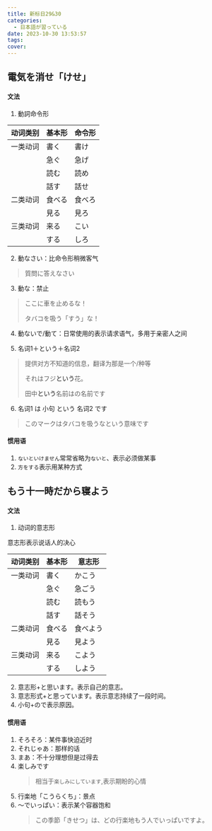 ```yaml
---
title: 新标日29&30
categories:
  - 日本語が習っている
date: 2023-10-30 13:53:57
tags:
cover:
---
```


## 電気を消せ「けせ」

#### 文法

1. 動詞命令形

| 动词类别 | 基本形 | 命令形 |
| -------- | ------ | ------ |
| 一类动词 | 書く   | 書け   |
|          | 急ぐ   | 急げ   |
|          | 読む   | 読め   |
|          | 話す   | 話せ   |
| 二类动词 | 食べる | 食べろ |
|          | 見る   | 見ろ   |
| 三类动词 | 来る   | こい   |
|          | する   | しろ   |

2. 動なさい：比命令形稍微客气

> 質問に答えなさい

3. 動な：禁止

> ここに車を止めるな！
>
> タバコを吸う「すう」な！

4. 動ないで/動て：日常使用的表示请求语气，多用于亲密人之间

5. 名词1＋という＋名词2

> 提供对方不知道的信息，翻译为那是一个/种等
>
> それはフジ**という**花。
>
> 田中**という**名前はの名前です

6. 名词1 は 小句 という 名词2 です

> このマークはタバコを吸うなという意味です

#### 惯用语

1. `ないといけません`常常省略为`ないと`、表示必须做某事
2. `方をする`表示用某种方式

## もう十一時だから寝よう

#### 文法

1. 动词的意志形

意志形表示说话人的决心

| 动词类别 | 基本形 | 意志形   |
| -------- | ------ | -------- |
| 一类动词 | 書く   | かこう   |
|          | 急ぐ   | 急ごう   |
|          | 読む   | 読もう   |
|          | 話す   | 話そう   |
| 二类动词 | 食べる | 食べよう |
|          | 見る   | 見よう   |
| 三类动词 | 来る   | こよう   |
|          | する   | しよう   |

2. 意志形+と思います。表示自己的意志。
3. 意志形式+と思っています。表示意志持续了一段时间。
4. 小句+ので表示原因。

#### 惯用语

1. そろそろ：某件事快迫近时
2. それじゃあ：那样的话
3. まあ：不十分理想但是过得去
4. 楽しみです
   > 相当于`楽しみにしています`,表示期盼的心情
5. 行楽地「こうらくち」：景点
6. ～でいっぱい：表示某个容器饱和
   > この季節「きせつ」は、どの行楽地もう人でいっぱいですよ。
